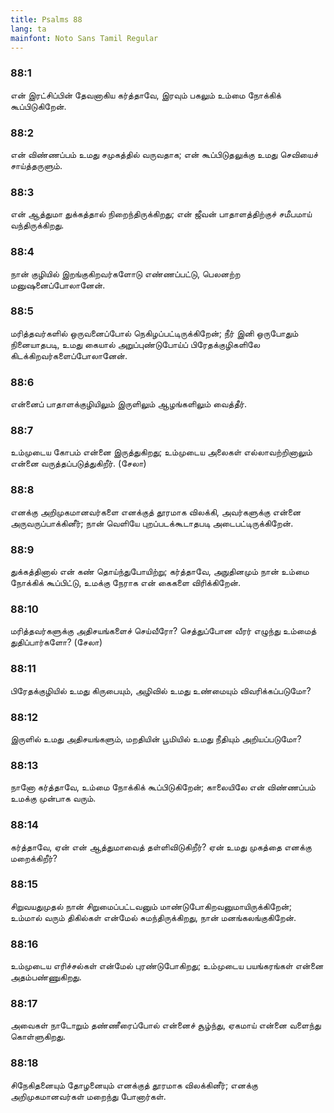 ```yaml
---
title: Psalms 88
lang: ta
mainfont: Noto Sans Tamil Regular
---
```


###  88:1

என் இரட்சிப்பின் தேவனாகிய கர்த்தாவே, இரவும் பகலும் உம்மை நோக்கிக் கூப்பிடுகிறேன்.

###  88:2

என் விண்ணப்பம் உமது சமுகத்தில் வருவதாக; என் கூப்பிடுதலுக்கு உமது செவியைச் சாய்த்தருளும்.

###  88:3

என் ஆத்துமா துக்கத்தால் நிறைந்திருக்கிறது; என் ஜீவன் பாதாளத்திற்குச் சமீபமாய் வந்திருக்கிறது.

###  88:4

நான் குழியில் இறங்குகிறவர்களோடு எண்ணப்பட்டு, பெலனற்ற மனுஷனைப்போலானேன்.

###  88:5

மரித்தவர்களில் ஒருவனைப்போல் நெகிழப்பட்டிருக்கிறேன்; நீர் இனி ஒருபோதும் நினையாதபடி, உமது கையால் அறுப்புண்டுபோய்ப் பிரேதக்குழிகளிலே கிடக்கிறவர்களைப்போலானேன்.

###  88:6

என்னைப் பாதாளக்குழியிலும் இருளிலும் ஆழங்களிலும் வைத்தீர்.

###  88:7

உம்முடைய கோபம் என்னை இருத்துகிறது; உம்முடைய அலைகள் எல்லாவற்றினாலும் என்னை வருத்தப்படுத்துகிறீர். (சேலா)

###  88:8

எனக்கு அறிமுகமானவர்களை எனக்குத் தூரமாக விலக்கி, அவர்களுக்கு என்னை அருவருப்பாக்கினீர்; நான் வெளியே புறப்படக்கூடாதபடி அடைபட்டிருக்கிறேன்.

###  88:9

துக்கத்தினால் என் கண் தொய்ந்துபோயிற்று; கர்த்தாவே, அநுதினமும் நான் உம்மை நோக்கிக் கூப்பிட்டு, உமக்கு நேராக என் கைகளை விரிக்கிறேன்.

###  88:10

மரித்தவர்களுக்கு அதிசயங்களைச் செய்வீரோ? செத்துப்போன வீரர் எழுந்து உம்மைத் துதிப்பார்களோ? (சேலா)

###  88:11

பிரேதக்குழியில் உமது கிருபையும், அழிவில் உமது உண்மையும் விவரிக்கப்படுமோ?

###  88:12

இருளில் உமது அதிசயங்களும், மறதியின் பூமியில் உமது நீதியும் அறியப்படுமோ?

###  88:13

நானோ கர்த்தாவே, உம்மை நோக்கிக் கூப்பிடுகிறேன்; காலையிலே என் விண்ணப்பம் உமக்கு முன்பாக வரும்.

###  88:14

கர்த்தாவே, ஏன் என் ஆத்துமாவைத் தள்ளிவிடுகிறீர்? ஏன் உமது முகத்தை எனக்கு மறைக்கிறீர்?

###  88:15

சிறுவயதுமுதல் நான் சிறுமைப்பட்டவனும் மாண்டுபோகிறவனுமாயிருக்கிறேன்; உம்மால் வரும் திகில்கள் என்மேல் சுமந்திருக்கிறது, நான் மனங்கலங்குகிறேன்.

###  88:16

உம்முடைய எரிச்சல்கள் என்மேல் புரண்டுபோகிறது; உம்முடைய பயங்கரங்கள் என்னை அதம்பண்ணுகிறது.

###  88:17

அவைகள் நாடோறும் தண்ணீரைப்போல் என்னைச் சூழ்ந்து, ஏகமாய் என்னை வளைந்து கொள்ளுகிறது.

###  88:18

சிநேகிதனையும் தோழனையும் எனக்குத் தூரமாக விலக்கினீர்; எனக்கு அறிமுகமானவர்கள் மறைந்து போனார்கள்.

